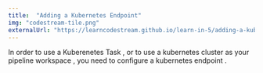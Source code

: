 ```yaml
---
title:  "Adding a Kubernetes Endpoint"
img: "codestream-tile.png"
externalUrl: "https://learncodestream.github.io/learn-in-5/adding-a-kubernetes-endpoint/"
---
```

In order to use a Kuberenetes Task , or to use a kubernetes cluster as your pipeline workspace , you need to configure a kubernetes endpoint .